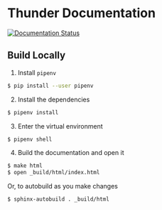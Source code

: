 # Thunder Documentation

[![Documentation Status](https://readthedocs.org/projects/thunder-api/badge/?version=latest)](https://thunder-api.readthedocs.io/en/latest/?badge=latest)

## Build Locally

1. Install `pipenv`

```bash
$ pip install --user pipenv
```

2. Install the dependencies

```bash
$ pipenv install
```

3. Enter the virtual environment

```bash
$ pipenv shell
```

4. Build the documentation and open it

```bash
$ make html
$ open _build/html/index.html
```

Or, to autobuild as you make changes

```bash
$ sphinx-autobuild . _build/html
```
